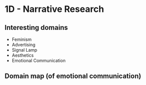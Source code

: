 # 1D - Narrative Research

## Interesting domains
* Feminism
* Advertising
* Signal Lamp
* Aesthetics
* Emotional Communication

## Domain map (of emotional communication)
